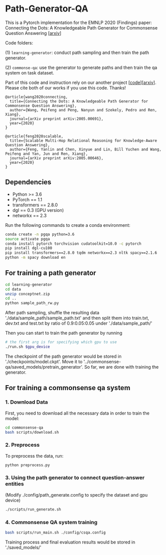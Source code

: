 # Path-Generator-QA 

This is a Pytorch implementation for the EMNLP 2020 (Findings) paper: 
Connecting the Dots: A Knowledgeable Path Generator for Commonsense Question Answering [[arxiv](https://arxiv.org/abs/2005.00691)]

Code folders: 

(1) `learning-generator`: conduct path sampling and then train the path generator.

(2) `commonse-qa`: use the generator to generate paths and then train the qa system on task dataset.

Part of this code and instruction rely on our another project [[code](https://github.com/INK-USC/MHGRN)][[arxiv](https://arxiv.org/abs/2005.00646)].  Please cite both of our works if you use this code. Thanks!
```
@article{wang2020connecting,
  title={Connecting the Dots: A Knowledgeable Path Generator for Commonsense Question Answering},
  author={Wang, Peifeng and Peng, Nanyun and Szekely, Pedro and Ren, Xiang},
  journal={arXiv preprint arXiv:2005.00691},
  year={2020}
}

@article{feng2020scalable,
  title={Scalable Multi-Hop Relational Reasoning for Knowledge-Aware Question Answering},
  author={Feng, Yanlin and Chen, Xinyue and Lin, Bill Yuchen and Wang, Peifeng and Yan, Jun and Ren, Xiang},
  journal={arXiv preprint arXiv:2005.00646},
  year={2020}
}
```

## Dependencies

- Python >= 3.6
- PyTorch == 1.1
- transformers == 2.8.0
- dgl == 0.3 (GPU version)
- networkx == 2.3

Run the following commands to create a conda environment:

```bash
conda create -n pgqa python=3.6
source activate pgqa
conda install pytorch torchvision cudatoolkit=10.0 -c pytorch
pip install dgl-cu100
pip install transformers==2.8.0 tqdm networkx==2.3 nltk spacy==2.1.6
python -m spacy download en
```

## For training a path generator
```bash
cd learning-generator
cd data
unzip conceptnet.zip
cd ..
python sample_path_rw.py
```

After path sampling, shuffle the resulting data './data/sample_path/sample_path.txt'
and then split them into train.txt, dev.txt and test.txt by ratio of 0.9:0.05:0.05 under './data/sample_path/'

Then you can start to train the path generator by running
```bash
# the first arg is for specifying which gpu to use
./run.sh $gpu_device
```

The checkpoint of the path generator would be stored in './checkpoints/model.ckpt'. 
Move it to '../commonsense-qa/saved_models/pretrain_generator'.
So far, we are done with training the generator.

## For training a commonsense qa system

### 1. Download Data

First, you need to download all the necessary data in order to train the model:

```bash
cd commonsense-qa
bash scripts/download.sh
```

### 2. Preprocess

To preprocess the data, run:

```bash
python preprocess.py
```

### 3. Using the path generator to connect question-answer entities 
(Modify ./config/path_generate.config to specify the dataset and gpu device)

```bash
./scripts/run_generate.sh
```

### 4. Commonsense QA system training
```bash
bash scripts/run_main.sh ./config/csqa.config
```
Training process and final evaluation results would be stored in './saved_models/'